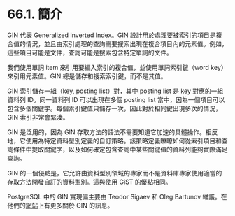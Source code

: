 # 66.1. 簡介

GIN 代表 Generalized Inverted Index。GIN 設計用於處理要被索引的項目是複合值的情況，並且由索引處理的查詢需要搜索出現在複合項目內的元素值。例如，這些項目可能是文件，查詢可能是搜索包含特定單詞的文件。

我們使用單詞 item 來引用要編入索引的複合值，並使用單詞索引鍵（word key）來引用元素值。GIN 總是儲存和搜索索引鍵，而不是其值。

GIN 索引儲存一組（key, posting list）對，其中 posting list 是 key 對應的一組資料列 ID。同一資料列 ID 可以出現在多個 posting list 當中，因為一個項目可以包含多個關鍵字。每個索引鍵值只儲存一次，因此對於相同鍵出現多次的情況，GIN 索引非常會緊湊。

GIN 是泛用的，因為 GIN 存取方法的語法不需要知道它加速的具體操作。相反地，它使用為特定資料型別定義的自訂策略。該策略定義瞭瞭如何從索引項目和查詢條件中提取關鍵字，以及如何確定包含查詢中某些關鍵值的資料列能夠實際滿足查詢。

GIN 的一個優點是，它允許由資料型別領域的專家而不是資料庫專家使用適當的存取方法開發自訂的資料型別。這與使用 GiST 的優點相同。

PostgreSQL 中的 GIN 實現偏主要由 Teodor Sigaev 和 Oleg Bartunov 維護。在他們的[網站](http://www.sai.msu.su/~megera/wiki/Gin)上有更多關於 GIN 的訊息。

